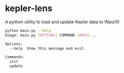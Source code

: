 # kepler-lens
A python utility to load and update Kepler data to Warp10

```bash
python main.py --help          
Usage: main.py [OPTIONS] COMMAND [ARGS]...

Options:
  --help  Show this message and exit.

Commands:
  init
  update

```